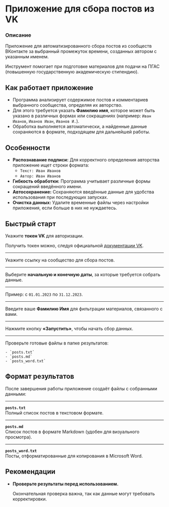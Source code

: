 # Приложение для сбора постов из VK

### Описание

Приложение для автоматизированного сбора постов из сообществ ВКонтакте за выбранный промежуток времени, созданных
автором с указанным именем.

Инструмент помогает при подготовке материалов для подачи на ПГАС (повышенную государственную академическую стипендию).

## Как работает приложение

- Программа анализирует содержимое постов и комментариев выбранного сообщества, определяя их авторство.
- Для этого требуется указать **Фамилию имя**, которое может быть указано в различных формах или сокращениях (например:
  `Иван Иванов`, `Иванов Иван`, `Иванов И.`).
- Обработка выполняется автоматически, а найденные данные сохраняются в формате, подходящем для дальнейшей работы.

## Особенности

- **Распознавание подписи:** Для корректного определения авторства приложение ищет строки формата:
    - `Текст: Иван Иванов`
    - `Автор: Иван Иванов`
- **Гибкость обработки:** Программа учитывает различные формы сокращений введённого имени.
- **Автосохранение:** Сохраняются введённые данные для удобства использования при последующих запусках.
- **Очистка данных:** Удалите временные файлы через настройки приложения, если больше в них не нуждаетесь.

## Быстрый старт

Укажите **токен VK** для авторизации.

Получить токен можно, следуя официальной [документации VK](https://vk.com/dev/access_token).

---

Укажите ссылку на сообщество для сбора постов.

---

Выберите **начальную и конечную даты**, за которые требуется собрать данные.

---

Пример: с `01.01.2023` по `31.12.2023`.

---

Введите ваше **Фамилию Имя** для фильтрации материалов, связанного с вами.

---

Нажмите кнопку **«Запустить»**, чтобы начать сбор данных.

---

Проверьте готовые файлы в папке результатов:

    - `posts.txt`
    - `posts.md`
    - `posts_word.txt`

## Формат результатов

После завершения работы приложение создаёт файлы с собранными данными:

---

**`posts.txt`**  
Полный список постов в текстовом формате.

---

**`posts.md`**  
Список постов в формате Markdown (удобен для визуального просмотра).

---

**`posts_word.txt`**  
Посты, отформатированные для копирования в Microsoft Word.

## Рекомендации

- **Проверьте результаты перед использованием.**

  Окончательная проверка важна, так как данные могут требовать
  корректировки.